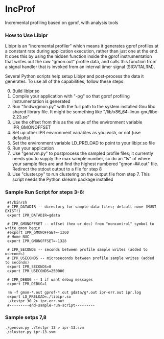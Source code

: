 # IncProf
Incremental profiling based on gprof, with analysis tools


### How to Use Libipr

Libipr is an "incremental profiler" which means it generates gprof profiles
at a constant rate during application execution, rather than just one at 
the end. It does this by using the hidden function inside the gprof 
instrumentation that writes out the raw "gmon.out" profile data, and calls
this function from a signal handler that is invoked from an interval timer
signal (SIGVTALRM). 

Several Python scripts help setup Libipr and post-process the data it 
generates. To use all of the capabilities, follow these steps

0. Build libipr.so
1. Compile your application with "-pg" so that gprof profiling instrumentation
   is generated
2. Run "findwrgmon.py" with the full path to the system installed Gnu libc
   shared library file. It might be something like 
   "/lib/x86_64-linux-gnu/libc-2.23.so"
3. Use the offset from this as the value of the environment variable 
   IPR_GMONOFFSET
4. Set up other IPR environment variables as you wish, or not (use defaults)
5. Set the environment variable LD_PRELOAD to point to your libipr.so file
6. Run your application
7. Use "gensvm.py" to postprocess the sampled profile files; it currently needs
   you to supply the max sample number, so do an "ls" of where your sample
   files are and find the highest numbered "gmon-##.out" file. Redirect the 
   stdout output to a file for step 8
8. Use "cluster.py" to run clustering on the output file from step 7. This 
   script needs the Python sklearn package installed


### Sample Run Script for steps 3-6:
```
 #!/bin/sh
 # IPR_DATADIR -- directory for sample data files; default none (MUST EXIST!)
 export IPR_DATADIR=gdata

 # IPR_GMONOFFSET -- offset (hex or dec) from "moncontrol" symbol to write_gmon begin
 #export IPR_GMONOFFSET=-1360
 # Home NUC
 export IPR_GMONOFFSET=-1328

 # IPR_SECONDS -- seconds between profile sample writes (added to useconds)
 # IPR_USECONDS -- microseconds between profile sample writes (added to seconds)
 export IPR_SECONDS=0
 export IPR_USECONDS=250000

 # IPR_DEBUG -- 1 if want debug messages
 export IPR_DEBUG=1

 rm -f gmon-*.out gprof-*.out gdata/g*.out ipr-err.out ipr.log
 export LD_PRELOAD=./libipr.so
 ./testpr 30 2> ipr-err.out
 #---------end-sample-run-script---------
```

### Sample setps 7,8
```
./gensvm.py ./testpr 13 > ipr-13.svm
./cluster.py ipr-13.svm
```

